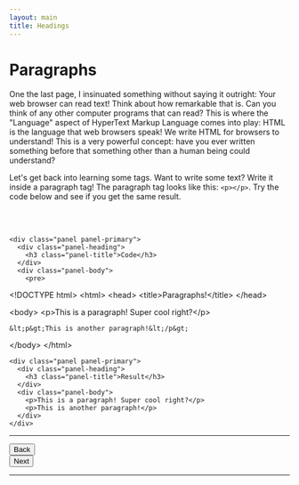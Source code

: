 ```yaml
---
layout: main
title: Headings
---
```


# Paragraphs

One the last page, I insinuated something without saying it outright: Your web browser can read text! Think about how remarkable that is. Can you think of any other computer programs that can read? This is where the "Language" aspect of HyperText Markup Language comes into play: HTML is the language that web browsers speak! We write HTML for browsers to understand! This is a very powerful concept: have you ever written something before that something other than a human being could understand?

Let's get back into learning some tags. Want to write some text? Write it inside a paragraph tag! The paragraph tag looks like this: `<p></p>`. Try the code below and see if you get the same result.

<br></br>

<div class="row">
  <div class="col-md-6">

    <div class="panel panel-primary">
      <div class="panel-heading">
        <h3 class="panel-title">Code</h3>
      </div>
      <div class="panel-body">
        <pre>
&lt;!DOCTYPE html&gt;
&lt;html&gt;
  &lt;head&gt;
    &lt;title&gt;Paragraphs!&lt;/title&gt;
  &lt;/head&gt;

  &lt;body&gt;
    &lt;p&gt;This is a paragraph! Super cool right?&lt;/p&gt;

    &lt;p&gt;This is another paragraph!&lt;/p&gt;
  &lt;/body&gt;
&lt;/html&gt;
</pre>
      </div>
    </div>
  
  </div>
  <div class="col-md-6">

    <div class="panel panel-primary">
      <div class="panel-heading">
        <h3 class="panel-title">Result</h3>
      </div>
      <div class="panel-body">
        <p>This is a paragraph! Super cool right?</p>
        <p>This is another paragraph!</p>
      </div>
    </div>

  </div>
</div>

---

<div class="row">
  <div class="col-md-1">
    <a href="../html"><button type="button" class="btn btn-primary btn-lg">Back</button></a>
  </div>
  <div class="col-md-1">
    <a href="../headings"><button type="button" class="btn btn-primary btn-lg">Next</button></a>
  </div>
</div>

---
